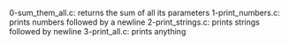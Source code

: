 0-sum_them_all.c: returns the sum of all its parameters
1-print_numbers.c: prints numbers followed by a newline
2-print_strings.c: prints strings followed by newline
3-print_all.c: prints anything
